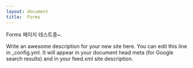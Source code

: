 ```yaml
---
layout: document
title:  Forms
---
```


Forms 페이지 테스트중~.

Write an awesome description for your new site here. You can edit this line in _config.yml. It will appear in your document head meta (for Google search results) and in your feed.xml site description.